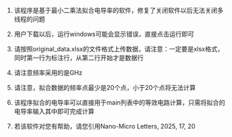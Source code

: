 1. 该程序是基于最小二乘法拟合电导率的软件，修复了关闭软件以后无法关闭多线程的问题

2. 用户下载以后，运行windows可能会显示错误，直接点击运行即可

3. 请按照original_data.xlsx的文件格式上传数据，请注意：一定要是xlsx格式，同时第一行为标注行，从第二行开始才是数据行

4. 请注意频率采用的是GHz

5. 请注意，拟合数据的频率点最少是20个点，小于20个点将无法计算

6. 该程序拟合的电导率可以直接用于main列表中的等效电路计算，只需将拟合的电导率输入其中即可完成计算

7. 若该软件对您有帮助，请您引用Nano-Micro Letters, 2025, 17, 20
